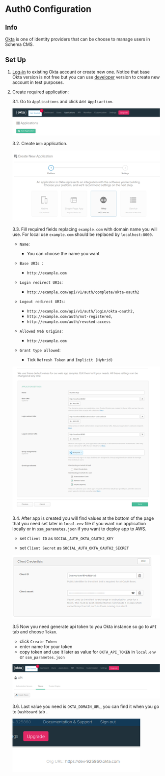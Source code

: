 # Auth0 Configuration

## Info

[Okta](https://okta.com/) is one of identity providers that can be choose to manage users in Schema CMS.


## Set Up
1. [Log-in](https://login.okta.com/) to existing Okta account or create new one. Notice that base Okta version is not free but you can use
[developer](https://developer.okta.com/signup/) version to create new account in test purposes. 
2. Create required application:
    
    3.1. Go to `Applications` and click `Add Appliaction`.
    
    ![create-app](./images/okta/create_application.png)
    
    3.2. Create `Web` application.
    
    ![spa](./images/okta/web.png)
    
    3.3. Fill required fields replacing `example.com` with domain name you will use. For local use `example.com` should be replaced by `localhost:8000`.
     - `Name`:
        - You can choose the name you want
        
     - `Base URIs `:
        - `http://example.com`
        
     - `Login redirect URIs`:
        - `http://example.com/api/v1/auth/complete/okta-oauth2`
        
     - `Logout redirect URIs`:
        - `http://example.com/api/v1/auth/login/okta-oauth2,`
        - `http://example.com/auth/not-registered,`
        - `http://example.com/auth/revoked-access`
        
     - `Allowed Web Origins`:
        - `http://example.com`
            
     - `Grant type allowed`:
        - Tick `Refresh Token` and `Implicit (Hybrid)`
        
    ![spa](./images/okta/web_app_form.png)
    
    3.4. After app is created you will find values at the bottom of the page that you need set later in `local.env` file
    if you want run application locally or in `ssm_parametes.json` if you want to deploy app to AWS.

    - set `Client ID` as `SOCIAL_AUTH_OKTA_OAUTH2_KEY`
    
    - set `Client Secret` as `SOCIAL_AUTH_OKTA_OAUTH2_SECRET`
    
    ![spa](./images/okta/creds.png)
    
    3.5 Now you need generate api token to you Okta instance so go to `API` tab and choose `Token`.
    
    - click `Create Token`
    - enter name for your token
    - copy token and use it later as value for `OKTA_API_TOKEN` in `local.env` or `ssm_parametes.json`
    
    ![spa](./images/okta/create_token.png)
    
    3.6. Last value you need is `OKTA_DOMAIN_URL`, you can find it when you go to `Dashboard` tab .
    
    ![spa](./images/okta/url.png)
